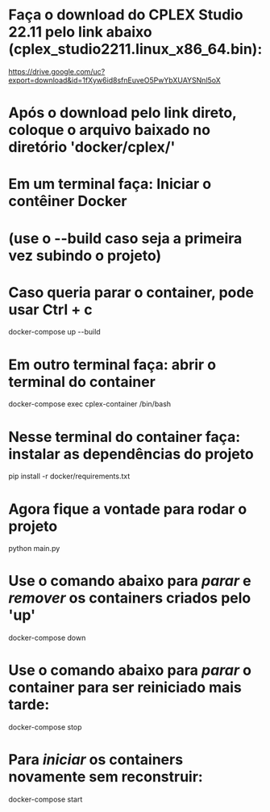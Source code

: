 # Faça o download do CPLEX Studio 22.11 pelo link abaixo (cplex_studio2211.linux_x86_64.bin):
https://drive.google.com/uc?export=download&id=1fXyw6id8sfnEuveO5PwYbXUAYSNnl5oX
# Após o download pelo link direto, coloque o arquivo baixado no diretório 'docker/cplex/'

# Em um terminal faça: Iniciar o contêiner Docker
# (use o --build caso seja a primeira vez subindo o projeto) 
# Caso queria parar o container, pode usar Ctrl + c
docker-compose up --build

# Em outro terminal faça: abrir o terminal do container 
docker-compose exec cplex-container /bin/bash

# Nesse terminal do container faça: instalar as dependências do projeto
pip install -r docker/requirements.txt

# Agora fique a vontade para rodar o projeto
python main.py

# Use o comando abaixo para *parar* e *remover* os containers criados pelo 'up'
docker-compose down

# Use o comando abaixo para *parar* o container para ser reiniciado mais tarde:
docker-compose stop

# Para *iniciar* os containers novamente sem reconstruir:
docker-compose start
